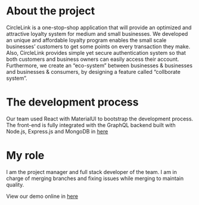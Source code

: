 # About the project
CircleLink is a one-stop-shop application that will provide an optimized and attractive loyalty system for medium and small businesses.
We developed an unique and affordable loyalty program enables the small scale businesses’ customers to get some points on every transaction they make. Also, CircleLink provides simple yet secure authentication system so that both customers and business owners can easily access their account. Furthermore, we create an “eco-system” between businesses & businesses and businesses & consumers, by designing a feature called “collborate system”.

# The development process
Our team used React with MaterialUI to bootstrap the development process. The front-end is fully integrated with the GraphQL backend built with Node.js, Express.js and MongoDB in [here](https://github.com/jeannguyenca/Circle-Link-Backend)

# My role
I am the project manager and full stack developer of the team. I am in charge of merging branches and fixing issues while merging to maintain quality. 

View our demo online in [here](https://circlelink.ca)
